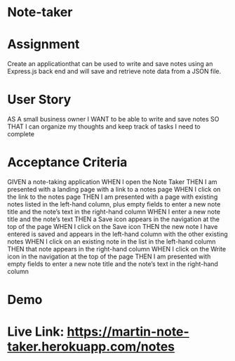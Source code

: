# Note-taker

# Assignment
Create an applicationthat can be used to write and save notes using an Express.js back end and will save and retrieve note data from a JSON file.

# User Story
AS A small business owner
I WANT to be able to write and save notes
SO THAT I can organize my thoughts and keep track of tasks I need to complete
# Acceptance Criteria
GIVEN a note-taking application
WHEN I open the Note Taker
THEN I am presented with a landing page with a link to a notes page
WHEN I click on the link to the notes page
THEN I am presented with a page with existing notes listed in the left-hand column, plus empty fields to enter a new note title and the note’s text in the right-hand column
WHEN I enter a new note title and the note’s text
THEN a Save icon appears in the navigation at the top of the page
WHEN I click on the Save icon
THEN the new note I have entered is saved and appears in the left-hand column with the other existing notes
WHEN I click on an existing note in the list in the left-hand column
THEN that note appears in the right-hand column
WHEN I click on the Write icon in the navigation at the top of the page
THEN I am presented with empty fields to enter a new note title and the note’s text in the right-hand column

# Demo

# Live Link: https://martin-note-taker.herokuapp.com/notes